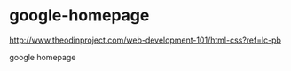 # google-homepage

http://www.theodinproject.com/web-development-101/html-css?ref=lc-pb

google homepage
